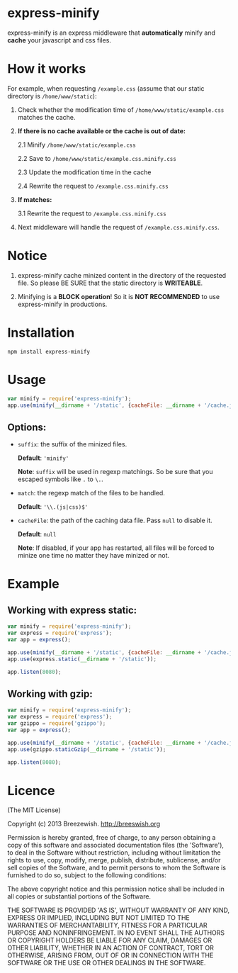 express-minify
==============

express-minify is an express middleware that **automatically** minify and **cache** your javascript and css files.

# How it works

For example, when requesting `/example.css` (assume that our static directory is `/home/www/static`):

1. Check whether the modification time of `/home/www/static/example.css` matches the cache.

2. **If there is no cache available or the cache is out of date:**

   2.1 Minify `/home/www/static/example.css`
   
   2.2 Save to `/home/www/static/example.css.minify.css`
   
   2.3 Update the modification time in the cache
   
   2.4 Rewrite the request to `/example.css.minify.css`

3. **If matches:**

   3.1 Rewrite the request to `/example.css.minify.css`

4. Next middleware will handle the request of `/example.css.minify.css`.

# Notice

1. express-minify cache minized content in the directory of the requested file.
   So please BE SURE that the static directory is **WRITEABLE**.

2. Minifying is a **BLOCK operation**! So it is **NOT RECOMMENDED** to use express-minify in productions.

# Installation

```
npm install express-minify
```

# Usage

```javascript
var minify = require('express-minify');
app.use(minify(__dirname + '/static', {cacheFile: __dirname + '/cache.json'}));
```

## Options:

- `suffix`: the suffix of the minized files.

  **Default**: `'minify'`
  
  **Note**: `suffix` will be used in regexp matchings. So be sure that you escaped symbols like `.` to `\.`.

- `match`: the regexp match of the files to be handled.

  **Default**: `'\\.(js|css)$'`

- `cacheFile`: the path of the caching data file. Pass `null` to disable it.

  **Default**: `null`
  
  **Note**: If disabled, if your app has restarted, all files will be forced to minize one time no matter they have minized or not.

# Example

## Working with express static:

```javascript
var minify = require('express-minify');
var express = require('express');
var app = express();

app.use(minify(__dirname + '/static', {cacheFile: __dirname + '/cache.json'}));
app.use(express.static(__dirname + '/static'));

app.listen(8080);
```

## Working with gzip:

```javascript
var minify = require('express-minify');
var express = require('express');
var gzippo = require('gzippo');
var app = express();

app.use(minify(__dirname + '/static', {cacheFile: __dirname + '/cache.json'}));
app.use(gzippo.staticGzip(__dirname + '/static'));

app.listen(8080);
```

# Licence

(The MIT License)

Copyright (c) 2013 Breezewish. <http://breeswish.org>

Permission is hereby granted, free of charge, to any person obtaining a copy of this software and associated documentation files (the 'Software'), to deal in the Software without restriction, including without limitation the rights to use, copy, modify, merge, publish, distribute, sublicense, and/or sell copies of the Software, and to permit persons to whom the Software is furnished to do so, subject to the following conditions:

The above copyright notice and this permission notice shall be included in all copies or substantial portions of the Software.

THE SOFTWARE IS PROVIDED 'AS IS', WITHOUT WARRANTY OF ANY KIND, EXPRESS OR IMPLIED, INCLUDING BUT NOT LIMITED TO THE WARRANTIES OF MERCHANTABILITY, FITNESS FOR A PARTICULAR PURPOSE AND NONINFRINGEMENT. IN NO EVENT SHALL THE AUTHORS OR COPYRIGHT HOLDERS BE LIABLE FOR ANY CLAIM, DAMAGES OR OTHER LIABILITY, WHETHER IN AN ACTION OF CONTRACT, TORT OR OTHERWISE, ARISING FROM, OUT OF OR IN CONNECTION WITH THE SOFTWARE OR THE USE OR OTHER DEALINGS IN THE SOFTWARE.